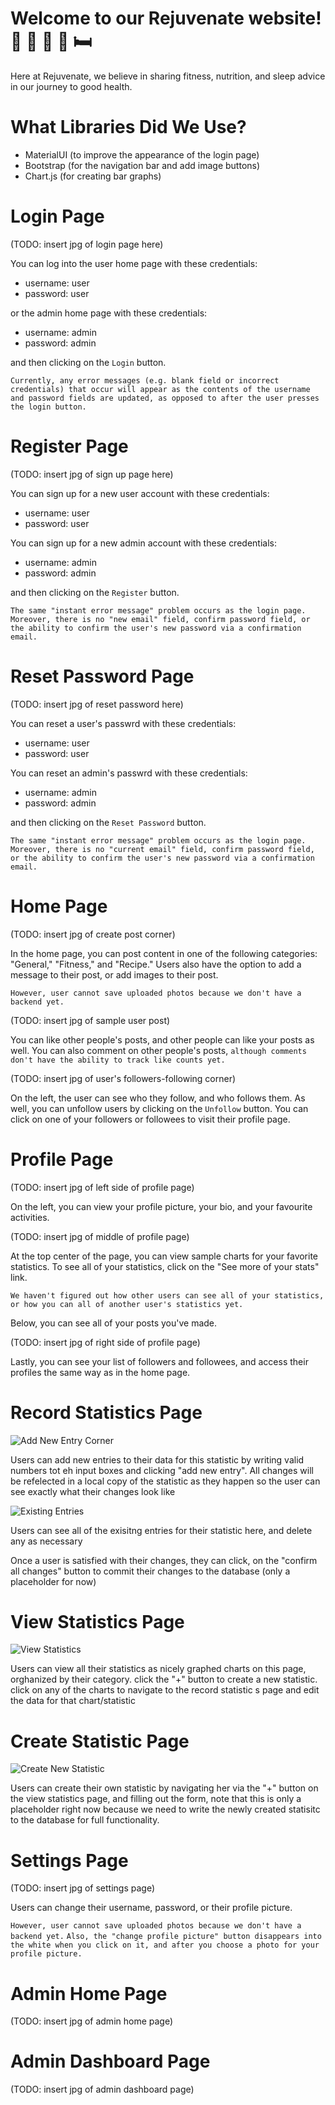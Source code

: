 # Welcome to our Rejuvenate website! 💪 🏃 🥗 🍲 🛏️ 

Here at Rejuvenate, we believe in sharing fitness, nutrition, and sleep advice in our journey to good health.

# What Libraries Did We Use?

- MaterialUI (to improve the appearance of the login page)
- Bootstrap (for the navigation bar and add image buttons)
- Chart.js (for creating bar graphs)

# Login Page

(TODO: insert jpg of login page here)

You can log into the user home page with these credentials:

- username: user
- password: user

or the admin home page with these credentials:

- username: admin
- password: admin

and then clicking on the ```Login``` button.

```Currently, any error messages (e.g. blank field or incorrect credentials) that occur will appear as the contents of the username and password fields are updated, as opposed to after the user presses the login button.```

# Register Page

(TODO: insert jpg of sign up page here)

You can sign up for a new user account with these credentials:

- username: user
- password: user

You can sign up for a new admin account with these credentials:

- username: admin
- password: admin

and then clicking on the ```Register``` button.

```The same "instant error message" problem occurs as the login page.```
```Moreover, there is no "new email" field, confirm password field, or the ability to confirm the user's new password via a confirmation email.```

# Reset Password Page

(TODO: insert jpg of reset password here)

You can reset a user's passwrd with these credentials:

- username: user
- password: user

You can reset an admin's passwrd with these credentials:

- username: admin
- password: admin

and then clicking on the ```Reset Password``` button.

```The same "instant error message" problem occurs as the login page.```
```Moreover, there is no "current email" field, confirm password field, or the ability to confirm the user's new password via a confirmation email.```

# Home Page

(TODO: insert jpg of create post corner)

In the home page, you can post content in one of the following categories: "General," "Fitness," and "Recipe."
Users also have the option to add a message to their post, or add images to their post. 

```However, user cannot save uploaded photos because we don't have a backend yet.```

(TODO: insert jpg of sample user post)

You can like other people's posts, and other people can like your posts as well.
You can also comment on other people's posts, ```although comments don't have the ability to track like counts yet.```

(TODO: insert jpg of user's followers-following corner)

On the left, the user can see who they follow, and who follows them. As well, you can unfollow users by clicking on the ```Unfollow``` button.
You can click on one of your followers or followees to visit their profile page.

# Profile Page

(TODO: insert jpg of left side of profile page)

On the left, you can view your profile picture, your bio, and your favourite activities.

(TODO: insert jpg of middle of profile page)

At the top center of the page, you can view sample charts for your favorite statistics.
To see all of your statistics, click on the "See more of your stats" link.

```We haven't figured out how other users can see all of your statistics, or how you can all of another user's statistics yet.```

Below, you can see all of your posts you've made.

(TODO: insert jpg of right side of profile page)

Lastly, you can see your list of followers and followees, and access their profiles the same way as in the home page.

# Record Statistics Page

![Add New Entry Corner](https://github.com/csc309-fall-2020/team01/blob/master/readme_images/AddNewEntryCorner.png)

Users can add new entries to their data for this statistic by writing valid numbers tot eh input boxes and clicking "add new entry". All changes will be refelected in a local copy of the statistic as they happen so the user can see exactly what their changes look like

![Existing Entries](https://github.com/csc309-fall-2020/team01/blob/master/readme_images/ExistingEntriesCorner.png)

Users can see all of the exisitng entries for their statistic here, and delete any as necessary

Once a user is satisfied with their changes, they can click, on the "confirm all changes" button to commit their changes to the database (only a placeholder for now)

# View Statistics Page

![View Statistics](https://github.com/csc309-fall-2020/team01/blob/master/readme_images/ViewStatistics.png)

Users can view all their statistics as nicely graphed charts on this page, orghanized by their category. click the "+" button to create a new statistic. click on any of the charts to navigate to the record statistic s page and edit the data for that chart/statistic

# Create Statistic Page

![Create New Statistic](https://github.com/csc309-fall-2020/team01/blob/master/readme_images/CreateStatistic.png)

Users can create their own statistic by navigating her via the "+" button on the view statistics page, and filling out the form, note that this is only a placeholder right now because we need to write the newly created statisitc to the database for full functionality.

# Settings Page

(TODO: insert jpg of settings page)

Users can change their username, password, or their profile picture.

```However, user cannot save uploaded photos because we don't have a backend yet.```
```Also, the "change profile picture" button disappears into the white when you click on it, and after you choose a photo for your profile picture.```

# Admin Home Page

(TODO: insert jpg of admin home page)

# Admin Dashboard Page

(TODO: insert jpg of admin dashboard page)
